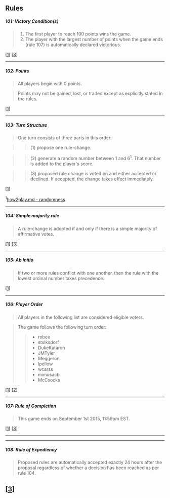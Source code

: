 ## Rules

##### 101: Victory Condition(s)
> 1. The first player to reach 100 points wins the game.
> 2. The player with the largest number of points when the game ends (rule 107) is automatically declared victorious.

[[1](https://github.com/stolksdorf/nomic/pull/1)]
[[3](https://github.com/stolksdorf/nomic/pull/3)]

----

##### 102: Points
> All players begin with 0 points.  

> Points may not be gained, lost, or traded except as explicitly stated in the rules.
  
[[1](https://github.com/stolksdorf/nomic/pull/1)]

----

##### 103: Turn Structure
> One turn consists of three parts in this order: 

>> (1) propose one rule-change.

>> (2) generate a random number between 1 and 6<sup>1</sup>. That number is added to the player's score.

>> (3) proposed rule change is voted on and either accepted or declined. If accepted, the change takes effect immediately.  

[[1](https://github.com/stolksdorf/nomic/pull/1)]

<sup>1</sup>[how2play.md - randomness](https://github.com/stolksdorf/nomic/blob/master/how2play.md#what-about-randomness)

----

##### 104: Simple majority rule
> A rule-change is adopted if and only if there is a simple majority of affirmative votes. 

[[1](https://github.com/stolksdorf/nomic/pull/1)]
[[3](https://github.com/stolksdorf/nomic/pull/3)]

----

##### 105: Ab Initio
> If two or more rules conflict with one another, then the rule with the lowest ordinal number takes precedence.

[[1](https://github.com/stolksdorf/nomic/pull/1)]

----

##### 106: Player Order
> All players in the following list are considered eligible voters. 

>The game follows the following turn order:
>> - robee
>> - stolksdorf
>> - DukeKataron
>> - JMTyler
>> - Meggeroni
>> - lpellow
>> - wcarss
>> - mimosacb
>> - McCsocks

[[1](https://github.com/stolksdorf/nomic/pull/1)]
[[2](https://github.com/stolksdorf/nomic/pull/2)]

----

##### 107: Rule of Completion
> This game ends on September 1st 2015, 11:59pm EST. 


[[1](https://github.com/stolksdorf/nomic/pull/1)]
[[3](https://github.com/stolksdorf/nomic/pull/3)]

----

----

##### 108: Rule of Expediency
> Proposed rules are automatically accepted exactly 24 hours after the proposal regardless of whether a decision has been reached as per rule 104.


[[3](https://github.com/stolksdorf/nomic/pull/3)]
----
